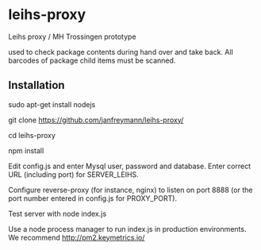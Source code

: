 # leihs-proxy
Leihs proxy / MH Trossingen prototype

used to check package contents during hand over and take back. All barcodes of package child items must be scanned.

## Installation

sudo apt-get install nodejs

git clone https://github.com/janfreymann/leihs-proxy/

cd leihs-proxy

npm install

Edit config.js and enter Mysql user, password and database. Enter correct URL (including port) for SERVER_LEIHS.

Configure reverse-proxy (for instance, nginx) to listen on port 8888 (or the port number entered in config.js for PROXY_PORT).

Test server with node index.js

Use a node process manager to run index.js in production environments. We recommend http://pm2.keymetrics.io/
